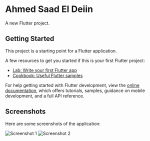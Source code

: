 # Ahmed Saad El Deiin

A new Flutter project.

## Getting Started
This project is a starting point for a Flutter application.

A few resources to get you started if this is your first Flutter project:

- [Lab: Write your first Flutter app](https://docs.flutter.dev/get-started/codelab)
- [Cookbook: Useful Flutter samples](https://docs.flutter.dev/cookbook)

For help getting started with Flutter development, view the
[online documentation](https://docs.flutter.dev/), which offers tutorials,
samples, guidance on mobile development, and a full API reference.

## Screenshots
Here are some screenshots of the application:

![Screenshot 1](screenshots/screenshot1.png)
![Screenshot 2](screenshots/screenshot2.png)
<!-- Add more screenshots as needed -->

